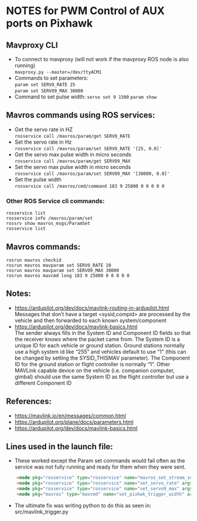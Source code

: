 # NOTES for PWM Control of AUX ports on Pixhawk

## Mavproxy CLI
- To connect to mavproxy (will not work if the mavproxy ROS node is also running)  
`mavproxy.py --master=/dev/ttyACM1`  
- Commands to set parameters:  
`param set SERVO_RATE 25`  
`param set SERVO9_MAX 30000`  
- Command to set pulse width:
`servo set 9 1500`
`param show`

## Mavros commands using ROS services:  
- Get the servo rate in HZ  
`rosservice call /mavros/param/get SERVO_RATE`  
- Set the servo rate in Hz  
`rosservice call /mavros/param/set SERVO_RATE '[25, 0.0]'`  
- Get the servo max pulse width in micro seconds  
`rosservice call /mavros/param/get SERVO9_MAX`  
- Set the servo max pulse width in micro seconds  
`rosservice call /mavros/param/set SERVO9_MAX '[30000, 0.0]'`  
- Set the pulse width  
`rosservice call /mavros/cmd/command 183 9 25000 0 0 0 0 0`

### Other ROS Service cli commands:
`rosservice list`  
`rosservice info /mavros/param/set `  
`rossrv show mavros_msgs/ParamSet`  
`rosservice list`

## Mavros commands: 
`rosrun mavros checkid`  
`rosrun mavros mavparam set SERVO_RATE 20`  
`rosrun mavros mavparam set SERVO9_MAX 30000`  
`rosrun mavros mavcmd long 183 9 25000 0 0 0 0 0`  

## Notes:
- https://ardupilot.org/dev/docs/mavlink-routing-in-ardupilot.html  
Messages that don’t have a target <sysid,compid> are processed by the vehicle and then forwarded to each known system/component  
- https://ardupilot.org/dev/docs/mavlink-basics.html  
The sender always fills in the System ID and Component ID fields so that the receiver knows where the packet came from. The System ID is a unique ID for each vehicle or ground station. Ground stations normally use a high system id like “255” and vehicles default to use “1” (this can be changed by setting the SYSID_THISMAV parameter). The Component ID for the ground station or flight controller is normally “1”. Other MAVLink capable device on the vehicle (i.e. companion computer, gimbal) should use the same System ID as the flight controller but use a different Component ID

## References:
- https://mavlink.io/en/messages/common.html  
- https://ardupilot.org/plane/docs/parameters.html  
- https://ardupilot.org/dev/docs/mavlink-basics.html  

## Lines used in the launch file:
- These worked except the Param set commands would fail often as the service was not fully running and ready for them when they were sent.
```html
    <node pkg="rosservice" type="rosservice" name="mavros_set_stream_service" args="call -wait /mavros/set_stream_rate 0 10 1" />
    <node pkg="rosservice" type="rosservice" name="set_servo_rate" args="call -wait /mavros/param/set SERVO_RATE '[25, 0.0]'" />
    <node pkg="rosservice" type="rosservice" name="set_servo9_max" args="call -wait /mavros/param/set SERVO9_MAX '[50000, 0.0]'" />
    <node pkg="mavros" type="mavcmd" name="set_pixhwk_trigger_width" args="-wait long 183 9 25000 0 0 0 0 0"/>
```
- The ultimate fix was writing python to do this as seen in: src/mavlink_trigger.py   
